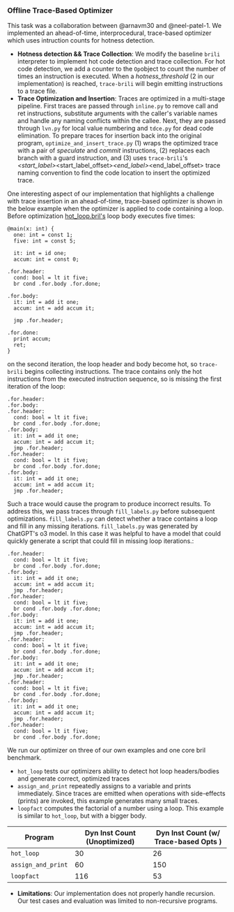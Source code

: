 ### Offline Trace-Based Optimizer
This task was a collaboration between @arnavm30 and @neel-patel-1. We implemented an ahead-of-time, interprocedural, trace-based optimizer which uses intruction counts for hotness detection.

* **Hotness detection && Trace Collection**: We modify the baseline `brili` interpreter to implement hot code detection and trace collection. For hot code detection, we add a counter to the `Op`object to count the number of times an instruction is executed. When a *hotness_threshold* (2 in our implementation) is reached, `trace-brili` will begin emitting instructions to a trace file.
* **Trace Optimization and Insertion**: Traces are optimized in a multi-stage pipeline. First traces are passed through `inline.py` to remove call and ret instructions, substitute arguments with the caller's variable names and handle any naming conflicts within the callee. Next, they are passed through `lvn.py` for local value numbering and `tdce.py` for dead code elimination. To prepare traces for insertion back into the original program,  `optimize_and_insert_trace.py` (1) wraps the optimized trace with a pair of *speculate* and *commit* instructions, (2) replaces each branch with a guard instruction, and (3) uses `trace-brili`'s <func>_<start_label>_<start_label_offset>_<end_label>_<end_label_offset> trace naming convention to find the code location to insert the optimized trace.

One interesting aspect of our implementation that highlights a challenge with trace insertion in an ahead-of-time, trace-based optimizer is shown in the below example when the optimizer is applied to code containing a loop. Before optimization [hot_loop.bril's]() loop body executes five times:
```
@main(x: int) {
  one: int = const 1;
  five: int = const 5;

  it: int = id one;
  accum: int = const 0;

.for.header:
  cond: bool = lt it five;
  br cond .for.body .for.done;

.for.body:
  it: int = add it one;
  accum: int = add accum it;

  jmp .for.header;

.for.done:
  print accum;
  ret;
}
```
on the second iteration, the loop header and body become hot, so `trace-brili` begins collecting instructions. The trace contains only the hot instructions from the executed instruction sequence, so is missing the first iteration of the loop:
```
.for.header:
.for.body:
.for.header:
  cond: bool = lt it five;
  br cond .for.body .for.done;
.for.body:
  it: int = add it one;
  accum: int = add accum it;
  jmp .for.header;
.for.header:
  cond: bool = lt it five;
  br cond .for.body .for.done;
.for.body:
  it: int = add it one;
  accum: int = add accum it;
  jmp .for.header;
```

Such a trace would cause the program to produce incorrect results. To address this, we pass traces through `fill_labels.py` before subsequent optimizations. `fill_labels.py` can detect whether a trace contains a loop and fill in any missing iterations. `fill_labels.py` was generated by ChatGPT's o3 model. In this case it was helpful to have a model that could quickly generate a script that could fill in missing loop iterations.:
```
.for.header:
  cond: bool = lt it five;
  br cond .for.body .for.done;
.for.body:
  it: int = add it one;
  accum: int = add accum it;
  jmp .for.header;
.for.header:
  cond: bool = lt it five;
  br cond .for.body .for.done;
.for.body:
  it: int = add it one;
  accum: int = add accum it;
  jmp .for.header;
.for.header:
  cond: bool = lt it five;
  br cond .for.body .for.done;
.for.body:
  it: int = add it one;
  accum: int = add accum it;
  jmp .for.header;
.for.header:
  cond: bool = lt it five;
  br cond .for.body .for.done;
.for.body:
  it: int = add it one;
  accum: int = add accum it;
  jmp .for.header;
.for.header:
  cond: bool = lt it five;
  br cond .for.body .for.done;
```

We run our optimizer on three of our own examples and one core bril benchmark.
* `hot_loop` tests our optimizers ability to detect hot loop headers/bodies and generate correct, optimized traces
* `assign_and_print` repeatedly assigns to a variable and prints immediately. Since traces are emitted when operations with side-effects (prints) are invoked, this example generates many small traces.
* `loopfact` computes the factorial of a number using a loop. This example is similar to `hot_loop`, but with a bigger body.

| Program           | Dyn Inst Count (Unoptimized)  | Dyn Inst Count (w/ Trace-based Opts ) |
|-------------------|-------------------------------|-----------------------------|
| `hot_loop`        | 30                            | 26                          |
| `assign_and_print`| 60                            | 150                         |
| `loopfact`        | 116                           | 53                         |

* **Limitations**: Our implementation does not properly handle recursion. Our test cases and evaluation was limited to non-recursive programs.